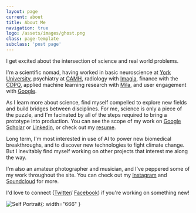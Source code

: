 ```yaml
---
layout: page
current: about
title: About Me
navigation: true
logo: /assets/images/ghost.png
class: page-template
subclass: 'post page'
---
```

I get excited about the intersection of science and real world problems.

I'm a scientific nomad, having worked in basic neuroscience at
[York University](http://www.yorku.ca/grturner/facilities.html),
psychiatry at [CAMH](http://www.camh.ca/), radiology with
[Imagia](https://imagia.com/),
finance with the [CDPQ](https://www.cdpq.com/en),
applied machine learning research with [Mila](https://mila.quebec/en/),
and user engagement with
[Google](https://techcrunch.com/2012/05/31/google-calls-its-smart-ad-relevance-system-smart-ass-yes-seriously/).

As I learn more about science, find myself compelled to explore new fields and
build bridges between disciplines. For me, science is only a piece of the
puzzle, and I'm facinated by all of the steps required to bring a prototype
into production. You can see the scope of my work on
[Google Scholar](https://scholar.google.com/citations?user=Jd7wEJ8AAAAJ&hl=en)
or [Linkedin](https://www.linkedin.com/in/josephdviviano/),
or check out my
[resume](https://github.com/josephdviviano/resume/raw/master/jdv-resume.pdf).

Long term, I'm most interested in use of AI to power new biomedical
breakthroughs, and to discover new technologies to fight climate change. But I
inevitably find myself working on other projects that interest me along the way.

I'm also an amateur photographer and musician, and I've peppered some of my
work throughout the site. You can check out my
[Instagram](https://www.instagram.com/josephdviviano/) and
[Soundcloud](https://soundcloud.com/jdvi) for more.

I'd love to connect
([Twitter](https://twitter.com/josephdviviano)/
[Facebook](https://www.facebook.com/josephdviviano))
if you're working on something new!

![Self Portrait]({{site.baseurl}}/assets/images/joseph-viviano-about.png){: width="666" }

